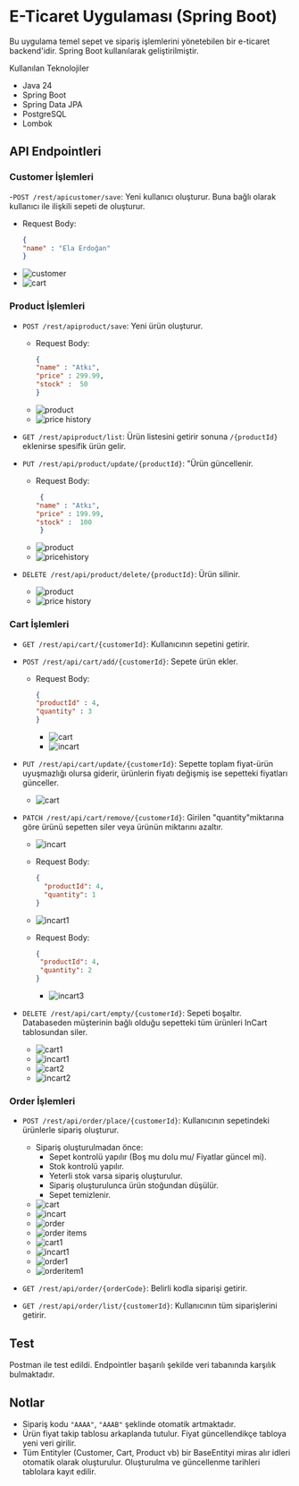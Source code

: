 # E-Ticaret Uygulaması (Spring Boot)

Bu uygulama temel sepet ve sipariş işlemlerini yönetebilen bir e-ticaret backend'idir. Spring Boot kullanılarak geliştirilmiştir.

Kullanılan Teknolojiler

- Java 24
- Spring Boot
- Spring Data JPA
- PostgreSQL
- Lombok
  
## API Endpointleri

### Customer İşlemleri
-`POST /rest/apicustomer/save`: Yeni kullanıcı oluşturur. Buna bağlı olarak  kullanıcı ile ilişkili sepeti de oluşturur.
  - Request Body:
    ```json
    {
    "name" : "Ela Erdoğan"
    }
    ```
  - ![customer](https://github.com/user-attachments/assets/30dffc32-b69e-4631-b6dc-c1962cebc453)
  - ![cart](https://github.com/user-attachments/assets/9dc862af-4793-4042-be5b-def141ee168e)
### Product İşlemleri
- `POST /rest/apiproduct/save`: Yeni ürün oluşturur.
  - Request Body:
    ```json
    {
    "name" : "Atkı",
    "price" : 299.99,
    "stock" :  50
    }
    ```
  - ![product](https://github.com/user-attachments/assets/8ed23274-9b7c-4bc2-8591-a26abd3511f1)
  - ![price history](https://github.com/user-attachments/assets/c7c8eaeb-3a57-4c98-a899-26763e4a0938)

    
- `GET /rest/apiproduct/list`: Ürün listesini getirir sonuna `/{productId}` eklenirse spesifik ürün gelir.
- `PUT /rest/api/product/update/{productId}`: "Ürün güncellenir.
  - Request Body:
    ```json
     {
    "name" : "Atkı",
    "price" : 199.99,
    "stock" :  100
     }
    ```
  - ![product](https://github.com/user-attachments/assets/b7a428a7-ec52-450b-b542-64aae4e35a74)
  - ![pricehistory](https://github.com/user-attachments/assets/9a2327e6-2a9b-4412-bffc-9c68b6a6afe3)
     
- `DELETE /rest/api/product/delete/{productId}`: Ürün silinir.
  - ![product](https://github.com/user-attachments/assets/d736a147-b922-472e-a249-a39d164324f2)
  - ![price history](https://github.com/user-attachments/assets/f28465ae-9557-43fc-bd65-03c00c7f799e)
  
### Cart İşlemleri
- `GET /rest/api/cart/{customerId}`: Kullanıcının sepetini getirir.
- `POST /rest/api/cart/add/{customerId}`: Sepete ürün ekler.
  - Request Body:
    ```json
    {
    "productId" : 4,
    "quantity" : 3
    }
    ```
    - ![cart](https://github.com/user-attachments/assets/721f5ff3-5f35-4698-9d4a-bdbcdfcb9b37)
    - ![incart](https://github.com/user-attachments/assets/81ac5c9f-9f48-4097-8c9f-0f6337fd3640)
    
- `PUT /rest/api/cart/update/{customerId}`:  Sepette toplam fiyat-ürün uyuşmazlığı olursa giderir, ürünlerin fiyatı değişmiş ise sepetteki fiyatları günceller.
  - ![cart](https://github.com/user-attachments/assets/68e6d686-094d-496a-92ca-3a2928909331)
    
- `PATCH /rest/api/cart/remove/{customerId}`: Girilen "quantity"miktarına göre ürünü sepetten siler veya ürünün miktarını azaltır.
  - ![incart](https://github.com/user-attachments/assets/9c1acd0a-3612-4a8d-b5f4-6613521298ae)

  - Request Body:
    ```json
    {
      "productId": 4,
      "quantity": 1
    }
    ```
  - ![incart1](https://github.com/user-attachments/assets/1032a217-611b-48bf-a0ab-e5e29b650de9)

  - Request Body: 
     ```json
    {
      "productId": 4,
      "quantity": 2
    }
    ```
    - ![incart3](https://github.com/user-attachments/assets/6cff2f70-da3c-4f01-8064-e48f93ec2a08)

- `DELETE /rest/api/cart/empty/{customerId}`: Sepeti boşaltır. Databaseden müşterinin bağlı olduğu sepetteki tüm ürünleri InCart tablosundan siler.
  - ![cart1](https://github.com/user-attachments/assets/bc5a1a2c-a499-4677-b0d9-8d90046ef34f)
  - ![incart1](https://github.com/user-attachments/assets/fc143480-cac2-40a9-8efb-c0d92a8ab901)
  - ![cart2](https://github.com/user-attachments/assets/5b3983bb-0933-41e4-815d-ed2632ff6c79)
  - ![incart2](https://github.com/user-attachments/assets/097afab4-4631-49dc-83f3-28062f46c1e4)



### Order İşlemleri

- `POST /rest/api/order/place/{customerId}`: Kullanıcının sepetindeki ürünlerle sipariş oluşturur.
  - Sipariş oluşturulmadan önce:
    - Sepet kontrolü yapılır (Boş mu dolu mu/ Fiyatlar güncel mi).
    - Stok kontrolü yapılır.
    - Yeterli stok varsa sipariş oluşturulur.
    - Sipariş oluşturulunca ürün stoğundan düşülür.
    - Sepet temizlenir.
  - ![cart](https://github.com/user-attachments/assets/39767602-2db6-4c3a-93d9-41e74b1c18f2)
  - ![incart](https://github.com/user-attachments/assets/6259580a-5804-484a-bcef-9a2d9fa4f2e9)
  - ![order](https://github.com/user-attachments/assets/45e17296-53bb-4bc4-b29c-3e5b2387207c)
  - ![order items](https://github.com/user-attachments/assets/bbfbcc4a-ccee-4b60-905e-933656573714)
  - ![cart1](https://github.com/user-attachments/assets/3cdcb897-6d85-40a9-acbb-d5a73bcbbb4f)
  - ![incart1](https://github.com/user-attachments/assets/0b82a37f-ac98-47a9-838e-8c344480d8aa)
  - ![order1](https://github.com/user-attachments/assets/329dc96f-e04d-4133-a2d8-6ecf01e47d59)
  - ![orderitem1](https://github.com/user-attachments/assets/d8e37d7c-3b5c-4d4d-a32b-24e2be2d4317)

- `GET /rest/api/order/{orderCode}`: Belirli kodla siparişi getirir.
- `GET /rest/api/order/list/{customerId}`: Kullanıcının tüm siparişlerini getirir.

## Test
Postman ile test edildi. Endpointler başarılı şekilde veri tabanında karşılık bulmaktadır.

##  Notlar
- Sipariş kodu `"AAAA"`, `"AAAB"` şeklinde otomatik artmaktadır.
- Ürün fiyat takip tablosu arkaplanda tutulur. Fiyat güncellendikçe tabloya yeni veri girilir.
- Tüm Entityler (Customer, Cart, Product vb) bir BaseEntityi miras alır idleri otomatik olarak oluşturulur. Oluşturulma ve güncellenme tarihleri tablolara kayıt edilir.
